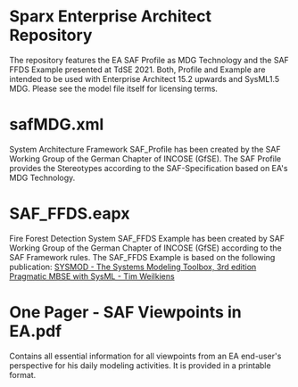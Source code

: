 # Sparx Enterprise Architect Repository
The repository features the EA SAF Profile as MDG Technology and the SAF FFDS Example presented at TdSE 2021.
Both, Profile and Example are intended to be used with Enterprise Architect 15.2 upwards and SysML1.5 MDG.
Please see the model file itself for licensing terms.

# safMDG.xml
System Architecture Framework SAF_Profile has been created by the SAF Working Group of the German Chapter of INCOSE (GfSE).
The SAF Profile provides the Stereotypes according to the SAF-Specification based on EA's MDG Technology.

# SAF_FFDS.eapx
Fire Forest Detection System SAF_FFDS Example has been created by SAF Working Group of the German Chapter of INCOSE (GfSE) according to the SAF Framework rules.
The SAF_FFDS Example is based on the following publication: [SYSMOD - The Systems Modeling Toolbox, 3rd edition Pragmatic MBSE with SysML - Tim Weilkiens](https://www.oose.de/nuetzliches/sysmod-the-systems-modeling-toolbox/)

# One Pager - SAF Viewpoints in EA.pdf
Contains all essential information for all viewpoints from an EA end-user's perspective for his daily modeling activities. It is provided in a printable format.
